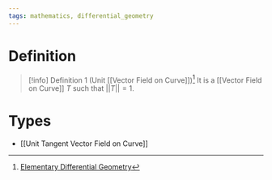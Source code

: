 ```yaml
---
tags: mathematics, differential_geometry
---
```


# Definition

> [!info] Definition 1 (Unit [[Vector Field on Curve]])[^1]
> It is a [[Vector Field on Curve]] $T$ such that $||T|| = 1$.

# Types
- [[Unit Tangent Vector Field on Curve]]

[^1]: [Elementary Differential Geometry](zotero://open-pdf/library/items/F6CCEWIU?page=73)
